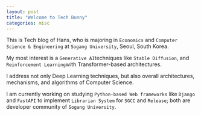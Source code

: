 ```yaml
---
layout: post
title: "Welcome to Tech Bunny"
categories: misc
---
```

This is Tech blog of Hans, who is majoring in `Economics` and `Computer Science & Engineering` at `Sogang University`, Seoul, South Korea.

My most interest is a `Generative AI`techniques like `Stable Diffusion`, and `Reinforcement Learning`with Transformer-based architectures.

I address not only Deep Learning techniques, but also overall architectures, mechanisms, and algorithms of Computer Science.

I am currently working on studying `Python-based Web frameworks` like `Django` and `FastAPI` to implement `Librarian System` for `SGCC` and `Release`; both are developer community of `Sogang University`.

